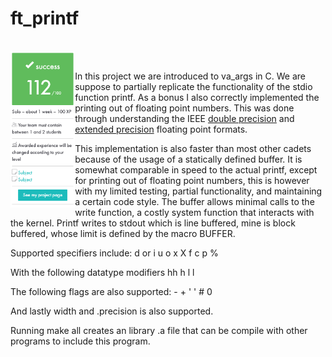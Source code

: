 # ft_printf

<br>
<img align="left" height="250" src="https://github.com/42kmira/ft_printf/blob/master/resources/Untitled.png" />
<br>

In this project we are introduced to va_args in C. We are suppose to partially replicate the functionality
of the stdio function printf. As a bonus I also correctly implemented the printing out of floating point numbers.
This was done through understanding the IEEE [double precision](https://en.wikipedia.org/wiki/Double-precision_floating-point_format) and [extended precision](https://en.wikipedia.org/wiki/Extended_precision) floating point formats.


This implementation is also faster than most other cadets because of the usage of a statically defined
buffer. It is somewhat comparable in speed to the actual printf, except for printing out of floating point numbers,
this is however with my limited testing, partial functionality, and maintaining a certain code style. The buffer allows minimal calls to the write function, a costly system function that interacts with the kernel. Printf writes to stdout which is line buffered, mine is block buffered, whose limit is defined by the macro BUFFER.

Supported specifiers include:
	d or i
	u
	o
	x
	X
	f
	c
	p
	%

With the following datatype modifiers
	hh
	h
	l
	l

The following flags are also supported:
	-
	+
	' '
	#
	0

And lastly width and .precision is also supported.

Running make all creates an library .a file that can be compile with other programs to include this program.